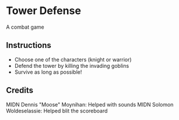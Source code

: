 # Tower Defense
A combat game

## Instructions
* Choose one of the characters (knight or warrior)
* Defend the tower by killing the invading goblins
* Survive as long as possible!

## Credits
MIDN Dennis "Moose" Moynihan: Helped with sounds
MIDN Solomon Woldeselassie: Helped blit the scoreboard